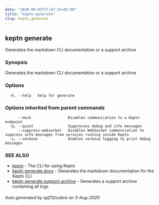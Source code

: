 ```yaml
---
date: "2020-08-03T17:07:35+02:00"
title: "keptn generate"
slug: keptn_generate
---
```

## keptn generate

Generates the markdown CLI documentation or a support archive

### Synopsis

Generates the markdown CLI documentation or a support archive

### Options

```
  -h, --help   help for generate
```

### Options inherited from parent commands

```
      --mock                 Disables communication to a Keptn endpoint
  -q, --quiet                Suppresses debug and info messages
      --suppress-websocket   Disables WebSocket communication to suppress info messages from services running inside Keptn
  -v, --verbose              Enables verbose logging to print debug messages
```

### SEE ALSO

* [keptn](../keptn/)	 - The CLI for using Keptn
* [keptn generate docs](../keptn_generate_docs/)	 - Generates the markdown documentation for the Keptn CLI
* [keptn generate support-archive](../keptn_generate_support-archive/)	 - Generates a support archive containing all logs

###### Auto generated by spf13/cobra on 3-Aug-2020
